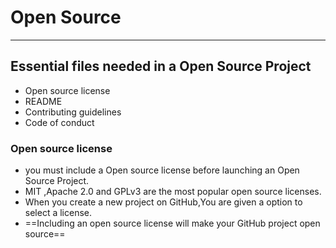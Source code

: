 # Open Source 
---
## Essential files needed in a Open Source Project
- Open source license
- README
- Contributing guidelines
- Code of conduct

### Open source license
- you must include a Open source license before launching an Open Source Project.
- MIT ,Apache 2.0 and GPLv3 are the most popular open source licenses.
- When you create a new project on GitHub,You are given a option to select a license.
-  ==Including an open source  license will make your GitHub project open source==
